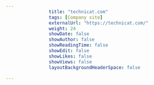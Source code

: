---
                title: "technicat.com"
                tags: [Company site]
                externalUrl: "https://technicat.com/"
                weight: 24
                showDate: false
                showAuthor: false
                showReadingTime: false
                showEdit: false
                showLikes: false
                showViews: false
                layoutBackgroundHeaderSpace: false
                ---
